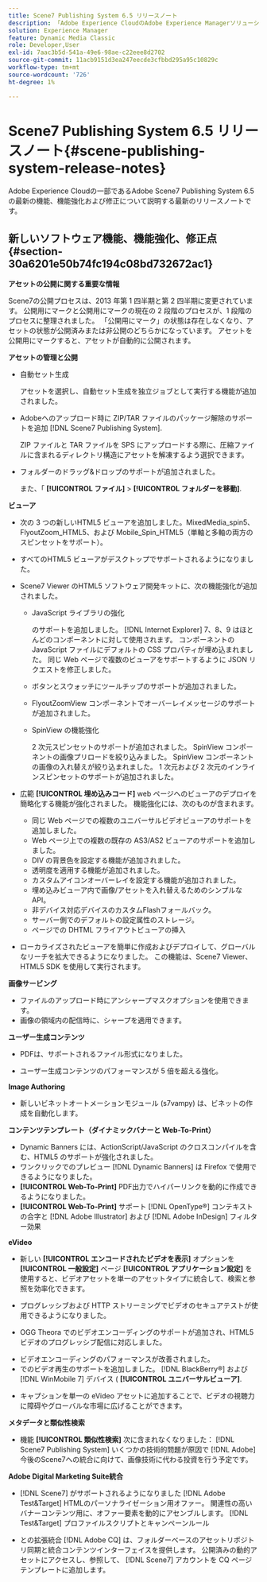 ```yaml
---
title: Scene7 Publishing System 6.5 リリースノート
description: 「Adobe Experience CloudのAdobe Experience Managerソリューションに含まれるAdobe Scene7 Publishing System 6.5 の最新の機能、機能強化および修正点について説明する最新のリリースノートです。」
solution: Experience Manager
feature: Dynamic Media Classic
role: Developer,User
exl-id: 7aac3b5d-541a-49e6-98ae-c22eee8d2702
source-git-commit: 11acb9151d3ea247eecde3cfbbd295a95c10829c
workflow-type: tm+mt
source-wordcount: '726'
ht-degree: 1%

---
```


# Scene7 Publishing System 6.5 リリースノート{#scene-publishing-system-release-notes}

Adobe Experience Cloudの一部であるAdobe Scene7 Publishing System 6.5 の最新の機能、機能強化および修正について説明する最新のリリースノートです。

## 新しいソフトウェア機能、機能強化、修正点 {#section-30a6201e50b74fc194c08bd732672ac1}

**アセットの公開に関する重要な情報**

Scene7の公開プロセスは、2013 年第 1 四半期と第 2 四半期に変更されています。 公開用にマークと公開用にマークの現在の 2 段階のプロセスが、1 段階のプロセスに整理されました。 「公開用にマーク」の状態は存在しなくなり、アセットの状態が公開済みまたは非公開のどちらかになっています。 アセットを公開用にマークすると、アセットが自動的に公開されます。

**アセットの管理と公開**

* 自動セット生成

   アセットを選択し、自動セット生成を独立ジョブとして実行する機能が追加されました。
* Adobeへのアップロード時に ZIP/TAR ファイルのパッケージ解除のサポートを追加 [!DNL Scene7 Publishing System].

   ZIP ファイルと TAR ファイルを SPS にアップロードする際に、圧縮ファイルに含まれるディレクトリ構造にアセットを解凍するよう選択できます。

* フォルダーのドラッグ&amp;ドロップのサポートが追加されました。

   また、「 **[!UICONTROL ファイル]** > **[!UICONTROL フォルダーを移動]**.

**ビューア**

* 次の 3 つの新しいHTML5 ビューアを追加しました。MixedMedia_spin5、FlyoutZoom_HTML5、および Mobile_Spin_HTML5（単軸と多軸の両方のスピンセットをサポート）。

<!-- 
  [More information](http://help.adobe.com/en_US/scene7/using/WS6E593DEA-7D81-4cd6-84B0-85E8BB274176.html#WS1c46793299cf21d77e926d1613177f0a020-8000.html).  -->
* すべてのHTML5 ビューアがデスクトップでサポートされるようになりました。

<!--   [More information](http://help.adobe.com/en_US/scene7/using/WS6E593DEA-7D81-4cd6-84B0-85E8BB274176.html#WS1c46793299cf21d77e926d1613177f0a020-8000.html). -->
* Scene7 Viewer のHTML5 ソフトウェア開発キットに、次の機能強化が追加されました。

   * JavaScript ライブラリの強化

      のサポートを追加しました。 [!DNL Internet Explorer] 7、8、9 はほとんどのコンポーネントに対して使用されます。 コンポーネントの JavaScript ファイルにデフォルトの CSS プロパティが埋め込まれました。 同じ Web ページで複数のビューアをサポートするように JSON リクエストを修正しました。

   * ボタンとスウォッチにツールチップのサポートが追加されました。
   * FlyoutZoomView コンポーネントでオーバーレイメッセージのサポートが追加されました。
   * SpinView の機能強化

      2 次元スピンセットのサポートが追加されました。 SpinView コンポーネントの画像プリロードを絞り込みました。 SpinView コンポーネントの画像の入れ替えが絞り込まれました。 1 次元および 2 次元のインラインスピンセットのサポートが追加されました。

* 広範 **[!UICONTROL 埋め込みコード]** web ページへのビューアのデプロイを簡略化する機能が強化されました。 機能強化には、次のものが含まれます。

   * 同じ Web ページでの複数のユニバーサルビデオビューアのサポートを追加しました。
   * Web ページ上での複数の既存の AS3/AS2 ビューアのサポートを追加しました。
   * DIV の背景色を設定する機能が追加されました。
   * 透明度を適用する機能が追加されました。
   * カスタムアイコンオーバーレイを設定する機能が追加されました。
   * 埋め込みビューア内で画像/アセットを入れ替えるためのシンプルな API。
   * 非デバイス対応デバイスのカスタムFlashフォールバック。
   * サーバー側でのデフォルトの設定属性のストレージ。
   * ページでの DHTML フライアウトビューアの挿入

* ローカライズされたビューアを簡単に作成およびデプロイして、グローバルなリーチを拡大できるようになりました。 この機能は、Scene7 Viewer、HTML5 SDK を使用して実行されます。

**画像サービング**

* ファイルのアップロード時にアンシャープマスクオプションを使用できます。
* 画像の領域内の配信時に、シャープを適用できます。

**ユーザー生成コンテンツ**

* PDFは、サポートされるファイル形式になりました。

<!--   [More information](http://help.adobe.com/en_US/scene7/using/WSe8b0455615e2dc47-2df907a712f31201b35-8000.html).  -->
* ユーザー生成コンテンツのパフォーマンスが 5 倍を超える強化。

**Image Authoring**

* 新しいビネットオートメーションモジュール (s7vampy) は、ビネットの作成を自動化します。

**コンテンツテンプレート（ダイナミックバナーと Web-To-Print）**

* Dynamic Banners には、ActionScript/JavaScript のクロスコンパイルを含む、HTML5 のサポートが強化されました。
* ワンクリックでのプレビュー [!DNL Dynamic Banners] は Firefox で使用できるようになりました。
* **[!UICONTROL Web-To-Print]** PDF出力でハイパーリンクを動的に作成できるようになりました。
* **[!UICONTROL Web-To-Print]** サポート [!DNL OpenType®] コンテキストの合字と [!DNL Adobe Illustrator] および [!DNL Adobe InDesign] フィルター効果

**eVideo**

* 新しい **[!UICONTROL エンコードされたビデオを表示]** オプションを **[!UICONTROL 一般設定]** ページ **[!UICONTROL アプリケーション設定]** を使用すると、ビデオアセットを単一のアセットタイプに統合して、検索と参照を効率化できます。

<!--   [More information](http://help.adobe.com/en_US/scene7/using/WSCCBA9D3A-06A3-4f29-AF6B-36CBB2A655F1.html).  -->

* プログレッシブおよび HTTP ストリーミングでビデオのセキュアテストが使用できるようになりました。

<!--   [More information](http://help.adobe.com/en_US/scene7/using/WSd968ca97bf01df72-5efde3a123268dd80f5-8000.html). -->
* OGG Theora でのビデオエンコーディングのサポートが追加され、HTML5 ビデオのプログレッシブ配信に対応しました。

<!--   [More information](http://help.adobe.com/en_US/scene7/using/WSE86ACF2B-BD50-4c48-A1D7-9CD4405B62D0.html#WS1c46793299cf21d7-39fae9c1131ba8968f7-7fff.html). -->
* ビデオエンコーディングのパフォーマンスが改善されました。
* でのビデオ再生のサポートを追加しました。 [!DNL BlackBerry®] および [!DNL WinMobile 7] デバイス ( **[!UICONTROL ユニバーサルビューア]**.

<!--   [More information](http://help.adobe.com/en_US/scene7/using/WS6E593DEA-7D81-4cd6-84B0-85E8BB274176.html#WS1c46793299cf21d77e926d1613177f0a020-8000.html) or the [eVideo chapter](http://help.adobe.com/en_US/scene7/using/WS53492AE1-6029-45d8-BF80-F4B5CF33EB08.html). -->

* キャプションを単一の eVideo アセットに追加することで、ビデオの視聴力に障碍やグローバルな市場に広げることができます。

<!--   See [More information](http://help.adobe.com/en_US/scene7/using/WS98ca2e6790647c06-6f6f53e137b959f094-8000.html). -->

**メタデータと類似性検索**

* 機能 **[!UICONTROL 類似性検索]** 次に含まれなくなりました： [!DNL Scene7 Publishing System] いくつかの技術的問題が原因で [!DNL Adobe] 今後のScene7への統合に向けて、画像技術に代わる投資を行う予定です。

**Adobe Digital Marketing Suite統合**

* [!DNL Scene7] がサポートされるようになりました [!DNL Adobe Test&Target] HTMLのパーソナライゼーション用オファー。 関連性の高いバナーコンテンツ用に、オファー要素を動的にアセンブルします。 [!DNL Test&Target] プロファイルスクリプトとキャンペーンルール

* との拡張統合 [!DNL Adobe CQ] は、フォルダーベースのアセットリポジトリ同期と統合コンテンツインターフェイスを提供します。 公開済みの動的アセットにアクセスし、参照して、 [!DNL Scene7] アカウントを CQ ページテンプレートに追加します。
